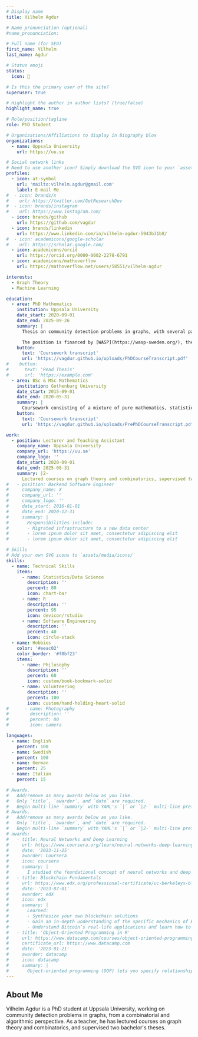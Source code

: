 ```yaml
---
# Display name
title: Vilhelm Agdur

# Name pronunciation (optional)
#name_pronunciation: 

# Full name (for SEO)
first_name: Vilhelm
last_name: Agdur

# Status emoji
status:
  icon: 🧩

# Is this the primary user of the site?
superuser: true

# Highlight the author in author lists? (true/false)
highlight_name: true

# Role/position/tagline
role: PhD Student

# Organizations/Affiliations to display in Biography blox
organizations:
  - name: Uppsala University
    url: https://uu.se

# Social network links
# Need to use another icon? Simply download the SVG icon to your `assets/media/icons/` folder.
profiles:
  - icon: at-symbol
    url: 'mailto:vilhelm.agdur@gmail.com'
    label: E-mail Me
#  - icon: brands/x
#    url: https://twitter.com/GetResearchDev
#  - icon: brands/instagram
#    url: https://www.instagram.com/
  - icon: brands/github
    url: https://github.com/vagdur
  - icon: brands/linkedin
    url: https://www.linkedin.com/in/vilhelm-agdur-5943b31b8/
#  - icon: academicons/google-scholar
#    url: https://scholar.google.com/
  - icon: academicons/orcid
    url: https://orcid.org/0000-0002-2278-6791
  - icon: academicons/mathoverflow
    url: https://mathoverflow.net/users/58551/vilhelm-agdur

interests:
  - Graph Theory
  - Machine Learning

education:
  - area: PhD Mathematics
    institution: Uppsala University
    date_start: 2020-09-01
    date_end: 2025-09-26
    summary: |
      Thesis on community detection problems in graphs, with several papers on various aspects of this.

      The position is financed by [WASP](https://wasp-sweden.org/), the largest-ever privately funded Swedish research program on AI and Autonomous Systems, and thus included significant coursework on artifical intelligence and software engineering.
    button:
      text: 'Coursework transcript'
      url: 'https://vagdur.github.io/uploads/PhDCourseTranscript.pdf'
#    button:
#      text: 'Read Thesis'
#      url: 'https://example.com'
  - area: BSc & MSc Mathematics
    institution: Gothenburg University
    date_start: 2015-09-01
    date_end: 2020-05-31
    summary: |
      Coursework consisting of a mixture of pure mathematics, statistics, and machine learning. Master's and bachelor's theses in probability.
    button:
      text: 'Coursework transcript'
      url: 'https://vagdur.github.io/uploads/PrePhDCourseTranscript.pdf'

work:
  - position: Lecturer and Teaching Assistant
    company_name: Uppsala University
    company_url: 'https://uu.se'
    company_logo: ''
    date_start: 2020-09-01
    date_end: 2025-08-31
    summary: |2-
      Lectured courses on graph theory and combinatorics, supervised two bachelor's theses, and was a teaching assistant for various basic statistics and probability courses many times.
#   - position: Backend Software Engineer
#     company_name: X
#     company_url: ''
#     company_logo: ''
#     date_start: 2016-01-01
#     date_end: 2020-12-31
#     summary: |
#       Responsibilities include:
#       - Migrated infrastructure to a new data center
#       - lorem ipsum dolor sit amet, consectetur adipiscing elit
#       - lorem ipsum dolor sit amet, consectetur adipiscing elit

# Skills
# Add your own SVG icons to `assets/media/icons/`
skills:
  - name: Technical Skills
    items:
      - name: Statistics/Data Science
        description: ''
        percent: 80
        icon: chart-bar
      - name: R
        description: ''
        percent: 95
        icon: devicon/rstudio
      - name: Software Engineering
        description: ''
        percent: 40
        icon: circle-stack
  - name: Hobbies
    color: '#eeac02'
    color_border: '#f0bf23'
    items:
      - name: Philosophy
        description: ''
        percent: 60
        icon: custom/book-bookmark-solid
      - name: Volunteering
        description: ''
        percent: 100
        icon: custom/hand-holding-heart-solid
#      - name: Photography
#        description: ''
#        percent: 80
#        icon: camera

languages:
  - name: English
    percent: 100
  - name: Swedish
    percent: 100
  - name: German
    percent: 25
  - name: Italian
    percent: 15

# Awards.
#   Add/remove as many awards below as you like.
#   Only `title`, `awarder`, and `date` are required.
#   Begin multi-line `summary` with YAML's `|` or `|2-` multi-line prefix and indent 2 spaces below.
# Awards.
#   Add/remove as many awards below as you like.
#   Only `title`, `awarder`, and `date` are required.
#   Begin multi-line `summary` with YAML's `|` or `|2-` multi-line prefix and indent 2 spaces below.
# awards:
#   - title: Neural Networks and Deep Learning
#     url: https://www.coursera.org/learn/neural-networks-deep-learning
#     date: '2023-11-25'
#     awarder: Coursera
#     icon: coursera
#     summary: |
#       I studied the foundational concept of neural networks and deep learning. By the end, I was familiar with the significant technological trends driving the rise of deep learning; build, train, and apply fully connected deep neural networks; implement efficient (vectorized) neural networks; identify key parameters in a neural network’s architecture; and apply deep learning to your own applications.
#   - title: Blockchain Fundamentals
#     url: https://www.edx.org/professional-certificate/uc-berkeleyx-blockchain-fundamentals
#     date: '2023-07-01'
#     awarder: edX
#     icon: edx
#     summary: |
#       Learned:
#       - Synthesize your own blockchain solutions
#       - Gain an in-depth understanding of the specific mechanics of Bitcoin
#       - Understand Bitcoin’s real-life applications and learn how to attack and destroy Bitcoin, Ethereum, smart contracts and Dapps, and alternatives to Bitcoin’s Proof-of-Work consensus algorithm
#   - title: 'Object-Oriented Programming in R'
#     url: https://www.datacamp.com/courses/object-oriented-programming-with-s3-and-r6-in-r
#     certificate_url: https://www.datacamp.com
#     date: '2023-01-21'
#     awarder: datacamp
#     icon: datacamp
#     summary: |
#       Object-oriented programming (OOP) lets you specify relationships between functions and the objects that they can act on, helping you manage complexity in your code. This is an intermediate level course, providing an introduction to OOP, using the S3 and R6 systems. S3 is a great day-to-day R programming tool that simplifies some of the functions that you write. R6 is especially useful for industry-specific analyses, working with web APIs, and building GUIs.
---
```


## About Me

Vilhelm Agdur is a PhD student at Uppsala University, working on community detection problems in graphs, from a combinatorial and algorithmic perspective. As a teacher, he has lectured courses on graph theory and combinatorics, and supervised two bachelor's theses.
